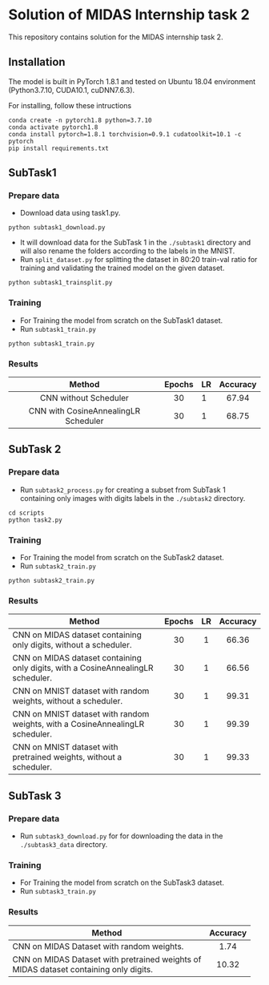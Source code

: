 # Solution of **MIDAS Internship task 2**
This repository contains solution for the MIDAS internship task 2.

## Installation
The model is built in PyTorch 1.8.1 and tested on Ubuntu 18.04 environment (Python3.7.10, CUDA10.1, cuDNN7.6.3).

For installing, follow these intructions
```
conda create -n pytorch1.8 python=3.7.10
conda activate pytorch1.8
conda install pytorch=1.8.1 torchvision=0.9.1 cudatoolkit=10.1 -c pytorch
pip install requirements.txt
```
## SubTask1

### Prepare data
- Download data using task1.py.
```
python subtask1_download.py
```
- It will download data for the SubTask 1 in the `./subtask1` directory and will also rename the folders according to the labels in the MNIST.
- Run `split_dataset.py` for splitting the dataset in 80:20 train-val ratio for training and validating the trained model on the given dataset.
```
python subtask1_trainsplit.py
```

### Training
- For Training the model from scratch on the SubTask1 dataset.
- Run `subtask1_train.py`
```
python subtask1_train.py 
```
### Results
|                Method                	| Epochs 	|  LR  	| Accuracy 	|
|:------------------------------------:	|:------:	|------	|:--------:	|
| CNN without Scheduler                	|   30   	|   1  	|  67.94  	|
| CNN with CosineAnnealingLR Scheduler 	|   30   	|   1  	|  68.75  	|

## SubTask 2

### Prepare data
- Run `subtask2_process.py` for creating a subset from SubTask 1 containing only images with digits labels in the `./subtask2` directory.
```
cd scripts
python task2.py
```

### Training
- For Training the model from scratch on the SubTask2 dataset.
- Run `subtask2_train.py`
```
python subtask2_train.py 
```

### Results
|                                      Method                                      	| Epochs 	|  LR  	| Accuracy 	|
|--------------------------------------------------------------------------------	|:------:	|:------:	|:--------:	|
| CNN on MIDAS dataset containing only digits, without a scheduler.                	|   30   	|   1  	|   66.36  	|
| CNN on MIDAS dataset containing only digits, with a CosineAnnealingLR scheduler. 	|   30   	|   1  	|   66.56  	|
| CNN on MNIST dataset with random weights, without a scheduler.                   	|   30   	|   1  	|   99.31  	|
| CNN on MNIST dataset with random weights, with a CosineAnnealingLR scheduler.                   	|   30   	|   1  	|   99.39   	|
| CNN on MNIST dataset with pretrained weights, without a scheduler.               	|   30   	|   1  	|   99.33  	|

## SubTask 3

### Prepare data
- Run `subtask3_download.py` for for downloading the data in the `./subtask3_data` directory.

### Training
- For Training the model from scratch on the SubTask3 dataset.
- Run `subtask3_train.py`


### Results
| Method                                                                                	| Accuracy 	|
|---------------------------------------------------------------------------------------	|:--------:	|
| CNN on MIDAS Dataset with random weights.                                             	|    1.74      	|
| CNN on MIDAS Dataset with pretrained weights of<br> MIDAS dataset containing only digits. 	|       10.32   	|
